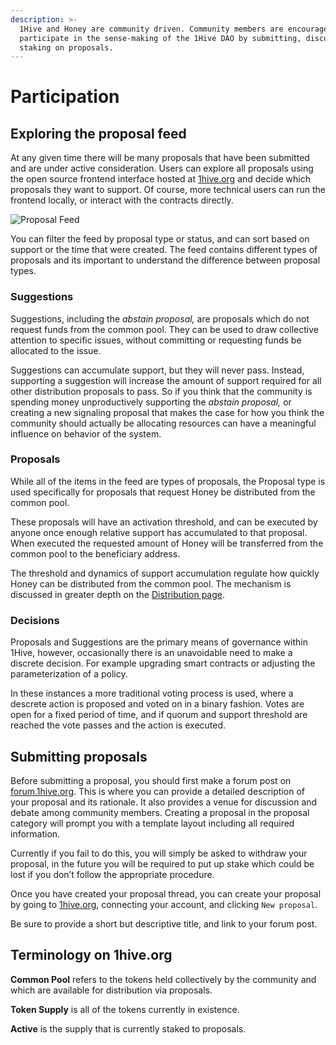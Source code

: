 ```yaml
---
description: >-
  1Hive and Honey are community driven. Community members are encouraged to
  participate in the sense-making of the 1Hive DAO by submitting, discussing and
  staking on proposals.
---
```


# Participation

## Exploring the proposal feed

At any given time there will be many proposals that have been submitted and are under active consideration. Users can explore all proposals using the open source frontend interface hosted at [1hive.org](https://1hive.org/#/home) and decide which proposals they want to support. Of course, more technical users can run the frontend locally, or interact with the contracts directly.

![Proposal Feed](<../../.gitbook/assets/image (5) (1).png>)

You can filter the feed by proposal type or status, and can sort based on support or the time that were created. The feed contains different types of proposals and its important to understand the difference between proposal types.

### Suggestions

Suggestions, including the _abstain proposal,_ are proposals which do not request funds from the common pool. They can be used to draw collective attention to specific issues, without committing or requesting funds be allocated to the issue.

Suggestions can accumulate support, but they will never pass. Instead, supporting a suggestion will increase the amount of support required for all other distribution proposals to pass. So if you think that the community is spending money unproductively supporting the _abstain proposal,_ or creating a new signaling proposal that makes the case for how you think the community should actually be allocating resources can have a meaningful influence on behavior of the system.

### Proposals

While all of the items in the feed are types of proposals, the Proposal type is used specifically for proposals that request Honey be distributed from the common pool.

These proposals will have an activation threshold, and can be executed by anyone once enough relative support has accumulated to that proposal. When executed the requested amount of Honey will be transferred from the common pool to the beneficiary address.

The threshold and dynamics of support accumulation regulate how quickly Honey can be distributed from the common pool. The mechanism is discussed in greater depth on the [Distribution page](distribution.md).

### Decisions

Proposals and Suggestions are the primary means of governance within 1Hive, however, occasionally there is an unavoidable need to make a discrete decision. For example upgrading smart contracts or adjusting the parameterization of a policy.

In these instances a more traditional voting process is used, where a descrete action is proposed and voted on in a binary fashion. Votes are open for a fixed period of time, and if quorum and support threshold are reached the vote passes and the action is executed.

## Submitting proposals

Before submitting a proposal, you should first make a forum post on [forum.1hive.org](https://forum.1hive.org/). This is where you can provide a detailed description of your proposal and its rationale. It also provides a venue for discussion and debate among community members. Creating a proposal in the proposal category will prompt you with a template layout including all required information.

Currently if you fail to do this, you will simply be asked to withdraw your proposal, in the future you will be required to put up stake which could be lost if you don’t follow the appropriate procedure.

Once you have created your proposal thread, you can create your proposal by going to [1hive.org](https://github.com/1Hive/wiki/tree/96ea93911645dedd73c412f26ed9b7c1f6917e6b/projects/honey/www.1hive.org), connecting your account, and clicking `New proposal`.

Be sure to provide a short but descriptive title, and link to your forum post.

## **Terminology on 1hive.org**

**Common Pool** refers to the tokens held collectively by the community and which are available for distribution via proposals.

**Token Supply** is all of the tokens currently in existence.

**Active** is the supply that is currently staked to proposals.
